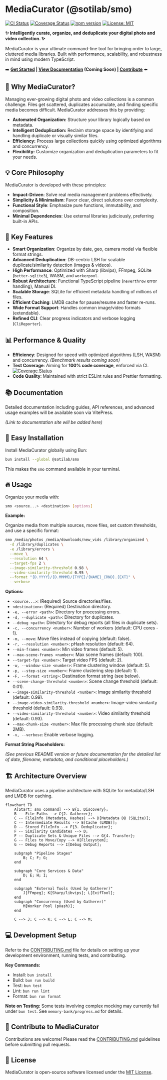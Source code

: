 # MediaCurator (@sotilab/smo)

<!-- Badges (Update URLs/paths as needed) -->

[![CI Status](https://github.com/shtse8/MediaCurator/actions/workflows/ci.yml/badge.svg)](https://github.com/shtse8/MediaCurator/actions/workflows/ci.yml)
[![Coverage Status](https://img.shields.io/badge/coverage-100%25-brightgreen)](https://github.com/shtse8/MediaCurator) <!-- Placeholder: Update if using Codecov etc. -->
[![npm version](https://badge.fury.io/js/%40sotilab%2Fsmo.svg)](https://badge.fury.io/js/%40sotilab%2Fsmo)
[![License: MIT](https://img.shields.io/badge/License-MIT-yellow.svg)](https://opensource.org/licenses/MIT)

**✨ Intelligently curate, organize, and deduplicate your digital photo and video collection. ✨**

MediaCurator is your ultimate command-line tool for bringing order to large, cluttered media libraries. Built with performance, scalability, and robustness in mind using modern TypeScript.

➡️ **[Get Started](#-easy-installation) | [View Documentation](#-documentation) (Coming Soon) | [Contribute](#-contribute-to-mediacurator)** ⬅️

## 🤔 Why MediaCurator?

Managing ever-growing digital photo and video collections is a common challenge. Files get scattered, duplicates accumulate, and finding specific media becomes difficult. MediaCurator addresses this by providing:

- **Automated Organization:** Structure your library logically based on metadata.
- **Intelligent Deduplication:** Reclaim storage space by identifying and handling duplicate or visually similar files.
- **Efficiency:** Process large collections quickly using optimized algorithms and concurrency.
- **Flexibility:** Customize organization and deduplication parameters to fit your needs.

## 💡 Core Philosophy

MediaCurator is developed with these principles:

- **Impact-Driven**: Solve real media management problems effectively.
- **Simplicity & Minimalism**: Favor clear, direct solutions over complexity.
- **Functional Style**: Emphasize pure functions, immutability, and composition.
- **Minimal Dependencies**: Use external libraries judiciously, preferring built-in APIs.

## 🚀 Key Features

- **Smart Organization**: Organize by date, geo, camera model via flexible format strings.
- **Advanced Deduplication**: DB-centric LSH for scalable duplicate/similarity detection (images & videos).
- **High Performance**: Optimized with Sharp (libvips), FFmpeg, SQLite (`better-sqlite3`), WASM, and `workerpool`.
- **Robust Architecture**: Functional TypeScript pipeline (`neverthrow` error handling), Manual DI.
- **Scalable Storage**: SQLite for efficient metadata handling of millions of files.
- **Efficient Caching**: LMDB cache for pause/resume and faster re-runs.
- **Wide Format Support**: Handles common image/video formats (extendable).
- **Refined CLI**: Clear progress indicators and verbose logging (`CliReporter`).

## 📊 Performance & Quality

- **Efficiency**: Designed for speed with optimized algorithms (LSH, WASM) and concurrency. _(Benchmark results coming soon)_
- **Test Coverage**: Aiming for **100% code coverage**, enforced via CI. [![Coverage Status](https://img.shields.io/badge/coverage-100%25-brightgreen)](#) <!-- Placeholder -->
- **Code Quality**: Maintained with strict ESLint rules and Prettier formatting.

## 📚 Documentation

Detailed documentation including guides, API references, and advanced usage examples will be available soon via VitePress.

_(Link to documentation site will be added here)_

## 🌟 Easy Installation

Install MediaCurator globally using Bun:

```bash
bun install --global @sotilab/smo
```

This makes the `smo` command available in your terminal.

## 🔥 Usage

Organize your media with:

```bash
smo <source...> <destination> [options]
```

**Example:**

Organize media from multiple sources, move files, set custom thresholds, and use a specific format:

```bash
smo /media/photos /media/downloads/new_vids /library/organized \
  -d /library/duplicates \
  -e /library/errors \
  --move \
  --resolution 64 \
  --target-fps 2 \
  --image-similarity-threshold 0.98 \
  --video-similarity-threshold 0.95 \
  --format "{D.YYYY}/{D.MMMM}/{TYPE}/{NAME}_{RND}.{EXT}" \
  --verbose
```

**Options:**

- `<source...>`: (Required) Source directories/files.
- `<destination>`: (Required) Destination directory.
- `-e, --error <path>`: Directory for processing errors.
- `-d, --duplicate <path>`: Directory for duplicates.
- `--debug <path>`: Directory for debug reports (all files in duplicate sets).
- `-c, --concurrency <number>`: Number of workers (default: CPU cores - 1).
- `-m, --move`: Move files instead of copying (default: false).
- `-r, --resolution <number>`: pHash resolution (default: 64).
- `--min-frames <number>`: Min video frames (default: 5).
- `--max-scene-frames <number>`: Max scene frames (default: 100).
- `--target-fps <number>`: Target video FPS (default: 2).
- `-w, --window-size <number>`: Frame clustering window (default: 5).
- `-p, --step-size <number>`: Frame clustering step (default: 1).
- `-F, --format <string>`: Destination format string (see below).
- `--scene-change-threshold <number>`: Scene change threshold (default: 0.01).
- `--image-similarity-threshold <number>`: Image similarity threshold (default: 0.99).
- `--image-video-similarity-threshold <number>`: Image-video similarity threshold (default: 0.93).
- `--video-similarity-threshold <number>`: Video similarity threshold (default: 0.93).
- `--max-chunk-size <number>`: Max file processing chunk size (default: 2MB).
- `-v, --verbose`: Enable verbose logging.

**Format String Placeholders:**

_(See previous README version or future documentation for the detailed list of date, filename, metadata, and conditional placeholders.)_

## 🏗️ Architecture Overview

MediaCurator uses a pipeline architecture with SQLite for metadata/LSH and LMDB for caching.

```mermaid
flowchart TD
    A[Start: smo command] --> B{1. Discovery};
    B -- File Paths --> C{2. Gatherer};
    C -- FileInfo (Metadata, Hashes) --> D[Metadata DB (SQLite)];
    C -- Intermediate Results --> E[Cache (LMDB)];
    D -- Stored FileInfo --> F{3. Deduplicator};
    F -- Similarity Candidates --> D;
    F -- Duplicate Sets & Unique Files --> G{4. Transfer};
    G -- Files to Move/Copy --> H[Filesystem];
    G -- Debug Reports --> I[Debug Output];

    subgraph "Pipeline Stages"
        B; C; F; G;
    end

    subgraph "Core Services & Data"
        D; E; H; I;
    end

    subgraph "External Tools (Used by Gatherer)"
        J[FFmpeg]; K[Sharp/libvips]; L[ExifTool];
    end
    subgraph "Concurrency (Used by Gatherer)"
        M[Worker Pool (pHash)];
    end

    C --> J; C --> K; C --> L; C --> M;
```

## 💻 Development Setup

Refer to the [CONTRIBUTING.md](CONTRIBUTING.md) file for details on setting up your development environment, running tests, and contributing.

**Key Commands:**

- Install: `bun install`
- Build: `bun run build`
- Test: `bun test`
- Lint: `bun run lint`
- Format: `bun run format`

**Note on Testing:** Some tests involving complex mocking may currently fail under `bun test`. See `memory-bank/progress.md` for details.

## 🤝 Contribute to MediaCurator

Contributions are welcome! Please read the [CONTRIBUTING.md](CONTRIBUTING.md) guidelines before submitting pull requests.

## 📝 License

MediaCurator is open-source software licensed under the [MIT License](LICENSE).
